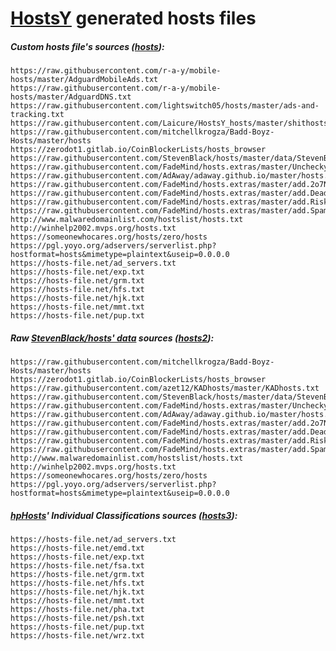 # [HostsY](https://github.com/Laicure/HostsY) generated hosts files

##### Custom hosts file's sources ([hosts](https://bitbucket.org/Laicure/public/downloads/hosts)):
```
https://raw.githubusercontent.com/r-a-y/mobile-hosts/master/AdguardMobileAds.txt
https://raw.githubusercontent.com/r-a-y/mobile-hosts/master/AdguardDNS.txt
https://raw.githubusercontent.com/lightswitch05/hosts/master/ads-and-tracking.txt
https://raw.githubusercontent.com/Laicure/HostsY_hosts/master/shithosts
https://raw.githubusercontent.com/mitchellkrogza/Badd-Boyz-Hosts/master/hosts
https://zerodot1.gitlab.io/CoinBlockerLists/hosts_browser
https://raw.githubusercontent.com/StevenBlack/hosts/master/data/StevenBlack/hosts
https://raw.githubusercontent.com/FadeMind/hosts.extras/master/UncheckyAds/hosts
https://raw.githubusercontent.com/AdAway/adaway.github.io/master/hosts.txt
https://raw.githubusercontent.com/FadeMind/hosts.extras/master/add.2o7Net/hosts
https://raw.githubusercontent.com/FadeMind/hosts.extras/master/add.Dead/hosts
https://raw.githubusercontent.com/FadeMind/hosts.extras/master/add.Risk/hosts
https://raw.githubusercontent.com/FadeMind/hosts.extras/master/add.Spam/hosts
http://www.malwaredomainlist.com/hostslist/hosts.txt
http://winhelp2002.mvps.org/hosts.txt
https://someonewhocares.org/hosts/zero/hosts
https://pgl.yoyo.org/adservers/serverlist.php?hostformat=hosts&mimetype=plaintext&useip=0.0.0.0
https://hosts-file.net/ad_servers.txt
https://hosts-file.net/exp.txt
https://hosts-file.net/grm.txt
https://hosts-file.net/hfs.txt
https://hosts-file.net/hjk.txt
https://hosts-file.net/mmt.txt
https://hosts-file.net/pup.txt
```
##### Raw [StevenBlack/hosts' data](https://github.com/StevenBlack/hosts/tree/master/data) sources ([hosts2](https://bitbucket.org/Laicure/public/downloads/hosts2)):
```
https://raw.githubusercontent.com/mitchellkrogza/Badd-Boyz-Hosts/master/hosts
https://zerodot1.gitlab.io/CoinBlockerLists/hosts_browser
https://raw.githubusercontent.com/azet12/KADhosts/master/KADhosts.txt
https://raw.githubusercontent.com/StevenBlack/hosts/master/data/StevenBlack/hosts
https://raw.githubusercontent.com/FadeMind/hosts.extras/master/UncheckyAds/hosts
https://raw.githubusercontent.com/AdAway/adaway.github.io/master/hosts.txt
https://raw.githubusercontent.com/FadeMind/hosts.extras/master/add.2o7Net/hosts
https://raw.githubusercontent.com/FadeMind/hosts.extras/master/add.Dead/hosts
https://raw.githubusercontent.com/FadeMind/hosts.extras/master/add.Risk/hosts
https://raw.githubusercontent.com/FadeMind/hosts.extras/master/add.Spam/hosts
http://www.malwaredomainlist.com/hostslist/hosts.txt
http://winhelp2002.mvps.org/hosts.txt
https://someonewhocares.org/hosts/zero/hosts
https://pgl.yoyo.org/adservers/serverlist.php?hostformat=hosts&mimetype=plaintext&useip=0.0.0.0
```
##### [hpHosts](https://hosts-file.net/?s=Download)' _Individual Classifications_ sources ([hosts3](https://bitbucket.org/Laicure/public/downloads/hosts3)):
```
https://hosts-file.net/ad_servers.txt
https://hosts-file.net/emd.txt
https://hosts-file.net/exp.txt
https://hosts-file.net/fsa.txt
https://hosts-file.net/grm.txt
https://hosts-file.net/hfs.txt
https://hosts-file.net/hjk.txt
https://hosts-file.net/mmt.txt
https://hosts-file.net/pha.txt
https://hosts-file.net/psh.txt
https://hosts-file.net/pup.txt
https://hosts-file.net/wrz.txt
```
